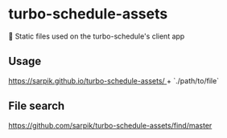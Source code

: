 # turbo-schedule-**assets**

🎒 Static files used on the turbo-schedule's client app

## Usage

<a href="https://sarpik.github.io/turbo-schedule-assets/">
	https://sarpik.github.io/turbo-schedule-assets/
</a> + `./path/to/file`

## File search

<a href="https://github.com/sarpik/turbo-schedule-assets/find/master">
	https://github.com/sarpik/turbo-schedule-assets/find/master
</a>
